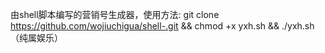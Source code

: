 由shell脚本编写的营销号生成器，使用方法:
git clone https://github.com/wojiuchigua/shell-.git && chmod +x yxh.sh && ./yxh.sh
（纯属娱乐）
